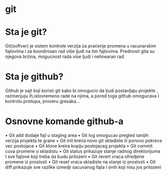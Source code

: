 # git

# Sta je git?

Git(softver) je sistem kontrole verzija za praćenje promena u racunarskim fajlovima i za koordinisan rad više ljudi na tim fajlovima. Prednosti gita su njegova brzina, mogucnost rada vise ljudi i nelinearan rad.

# Sta je github?

Github je sajt koji koristi git kako bi omogucio da ljudi postavljaju projekte , razmenjuju ih,istovremeno rade na njima, a pored toga github omogucava I kontrolu pristupa, proveru gresaka…

# Osnovne komande github-a
•	Git add dodaje fajl u staging area
•	Git log omogucav pregled ranijih verzija projekta te grane
•	Git init kreira novo git skladiste ili ponovo pokrece vec postojace
•	Git klone kreira kopiju postojaceg projekta
•	Git commit cuva promene u skladistu
•	Git status prikazuje stanje radnog direktorijuma I sve fajlove koji treba da budu prilozeni
•	Git revert vraca ofredjene promene iz proslosti
•	Git reset vraca skladiste na stanje iz proslosti
•	Git diff prikazuje sve razlike izmedji sacuvanog fajla I onih koji nisu jos prilozeni
